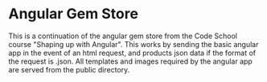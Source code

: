 # Angular Gem Store

This is a continuation of the angular gem store from the Code School course
"Shaping up with Angular". This works by sending the basic angular app in the
event of an html request, and products json data if the format of the request
is .json. All templates and images required by the angular app are served
from the public directory.
